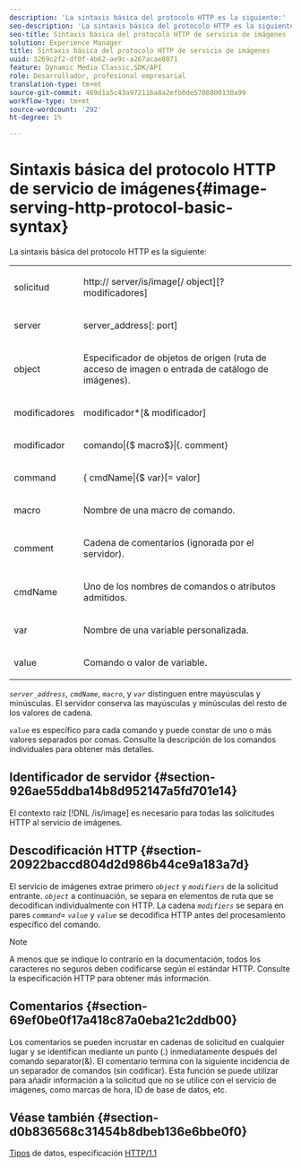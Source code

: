 ```yaml
---
description: 'La sintaxis básica del protocolo HTTP es la siguiente:'
seo-description: 'La sintaxis básica del protocolo HTTP es la siguiente:'
seo-title: Sintaxis básica del protocolo HTTP de servicio de imágenes
solution: Experience Manager
title: Sintaxis básica del protocolo HTTP de servicio de imágenes
uuid: 3269c2f2-df0f-4b62-ae9c-a267acae8071
feature: Dynamic Media Classic,SDK/API
role: Desarrollador, profesional empresarial
translation-type: tm+mt
source-git-commit: 469d1a5c43a972116a8a2efb0de5708800130a99
workflow-type: tm+mt
source-wordcount: '292'
ht-degree: 1%

---
```



# Sintaxis básica del protocolo HTTP de servicio de imágenes{#image-serving-http-protocol-basic-syntax}

La sintaxis básica del protocolo HTTP es la siguiente:

<table id="simpletable_854C20D4C42247B99D9F123543C17E7C"> 
 <tr class="strow"> 
  <td class="stentry"> <p><span class="codeph"> <span class="varname"> solicitud</span> </span> </p> </td> 
  <td class="stentry"> <p> <span class="filepath">http://<span class="varname"> server</span>/is/image[/<span class="varname"> object</span>][?<span class="varname"> modificadores</span>]</span> </p> </td> 
 </tr> 
 <tr class="strow"> 
  <td class="stentry"> <p><span class="codeph"> <span class="varname"> server </span> </span> </p></td> 
  <td class="stentry"> <p> <span class="codeph"> <span class="varname"> server_address</span>[:<span class="varname"> port</span>]</span> </p> </td> 
 </tr> 
 <tr class="strow"> 
  <td class="stentry"> <p><span class="codeph"> <span class="varname"> object</span> </span> </p></td> 
  <td class="stentry"> <p>Especificador de objetos de origen (ruta de acceso de imagen o entrada de catálogo de imágenes). </p> </td> 
 </tr> 
 <tr class="strow"> 
  <td class="stentry"> <p><span class="codeph"> <span class="varname"> modificadores</span> </span> </p></td> 
  <td class="stentry"> <p><span class="codeph"> <span class="varname"> modificador</span>*[&amp;<span class="varname"> modificador</span>]</span> </p> </td> 
 </tr> 
 <tr class="strow"> 
  <td class="stentry"> <p><span class="codeph"> <span class="varname"> modificador</span> </span> </p></td> 
  <td class="stentry"> <p><span class="codeph">comando|{$<span class="varname"> macro</span>$}|{.<span class="varname"> comment</span>}</span> </p></td> 
 </tr> 
 <tr class="strow"> 
  <td class="stentry"> <p><span class="codeph"> <span class="varname"> command</span> </span> </p> </td> 
  <td class="stentry"> <p>{<span class="varname"> cmdName</span>|{$<span class="varname"> var</span>}[=<span class="varname"> valor</span>] </p></td> 
 </tr> 
 <tr class="strow"> 
  <td class="stentry"> <p><span class="codeph"> <span class="varname"> macro</span> </span> </p> </td> 
  <td class="stentry"> <p>Nombre de una macro de comando. </p></td> 
 </tr> 
 <tr class="strow"> 
  <td class="stentry"> <p><span class="codeph"> <span class="varname"> comment</span> </span> </p></td> 
  <td class="stentry"> <p>Cadena de comentarios (ignorada por el servidor). </p></td> 
 </tr> 
 <tr class="strow"> 
  <td class="stentry"> <p><span class="codeph"> <span class="varname"> cmdName</span> </span> </p></td> 
  <td class="stentry"> <p>Uno de los nombres de comandos o atributos admitidos. </p></td> 
 </tr> 
 <tr class="strow"> 
  <td class="stentry"> <p><span class="codeph"> <span class="varname"> var</span> </span> </p> </td> 
  <td class="stentry"> <p>Nombre de una variable personalizada. </p></td> 
 </tr> 
 <tr class="strow"> 
  <td class="stentry"> <p><span class="codeph"> <span class="varname"> value</span> </span> </p></td> 
  <td class="stentry"> <p>Comando o valor de variable. </p></td> 
 </tr> 
</table>

*`server_address`*,  *`cmdName`*,  *`macro`*, y  *`var`* distinguen entre mayúsculas y minúsculas. El servidor conserva las mayúsculas y minúsculas del resto de los valores de cadena.

*`value`* es específico para cada comando y puede constar de uno o más valores separados por comas. Consulte la descripción de los comandos individuales para obtener más detalles.

## Identificador de servidor {#section-926ae55ddba14b8d952147a5fd701e14}

El contexto raíz [!DNL /is/image] es necesario para todas las solicitudes HTTP al servicio de imágenes.

## Descodificación HTTP {#section-20922baccd804d2d986b44ce9a183a7d}

El servicio de imágenes extrae primero *`object`* y *`modifiers`* de la solicitud entrante. *`object`* a continuación, se separa en elementos de ruta que se decodifican individualmente con HTTP. La cadena *`modifiers`* se separa en pares *`command`*= *`value`* y *`value`* se decodifica HTTP antes del procesamiento específico del comando.

>[!NOTE]
>
>A menos que se indique lo contrario en la documentación, todos los caracteres no seguros deben codificarse según el estándar HTTP. Consulte la especificación HTTP para obtener más información.

## Comentarios {#section-69ef0be0f17a418c87a0eba21c2ddb00}

Los comentarios se pueden incrustar en cadenas de solicitud en cualquier lugar y se identifican mediante un punto (.) inmediatamente después del comando separator(&amp;). El comentario termina con la siguiente incidencia de un separador de comandos (sin codificar). Esta función se puede utilizar para añadir información a la solicitud que no se utilice con el servicio de imágenes, como marcas de hora, ID de base de datos, etc.

## Véase también {#section-d0b836568c31454b8dbeb136e6bbe0f0}

[Tipos](../../../../../is-api/http-ref/image-serving-api-ref/c-http-protocol-reference/c-data-types/c-data-types.md#concept-49455c12df954bb5919cdd8d5ccc85fa) de datos, especificación  [HTTP/1.1](http://www.w3.org/Protocols/rfc2616/rfc2616.html)
